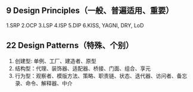 ## 9 Design Principles（一般、普遍适用、重要）
1.SRP
2.OCP
3.LSP
4.ISP
5.DIP
6.KISS, YAGNI, DRY, LoD

## 22 Design Patterns（特殊、个别）
1. 创建型: 单例、工厂、建造者、原型
2. 结构型：代理、装饰器、适配器、桥接、门面、组合、享元
3. 行为型：观察者、模版方法、策略、职责链、状态、迭代器、访问者、备忘录、命令、解释器、中介

